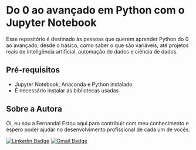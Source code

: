 # Do 0 ao avançado em Python com o Jupyter Notebook
Esse repositório é destinado às pessoas que querem aprender Python do 0 ao avançado, desde o básico, como saber o que são variáveis, até projetos reais de inteligência artificial, automação de dados e ciência de dados. 

## Pré-requisitos
- Jupyter Notebook, Anaconda e Python instalado
- É necessário instalar as bibliotecas usadas

## Sobre a Autora
Oi, eu sou a Fernanda! Estou aqui para contribuir com meu conhecimento e espero poder ajudar no desenvolvimento profissional de cada um de vocês.

[![Linkedin Badge](https://img.shields.io/badge/-Fernanda_Maki_Hirose-blue?style=flat-square&logo=Linkedin&logoColor=white&link=https://www.linkedin.com/in/fernanda-maki-hirose-801117208/)](https://www.linkedin.com/in/fernanda-maki-hirose-801117208/)  [![Gmail Badge](https://img.shields.io/badge/-femahi2020@gmail.com-c14438?style=flat-square&logo=Gmail&logoColor=white&link=mailto:femahi2020@gmail.com)](mailto:femahi2020@gmail.com)



